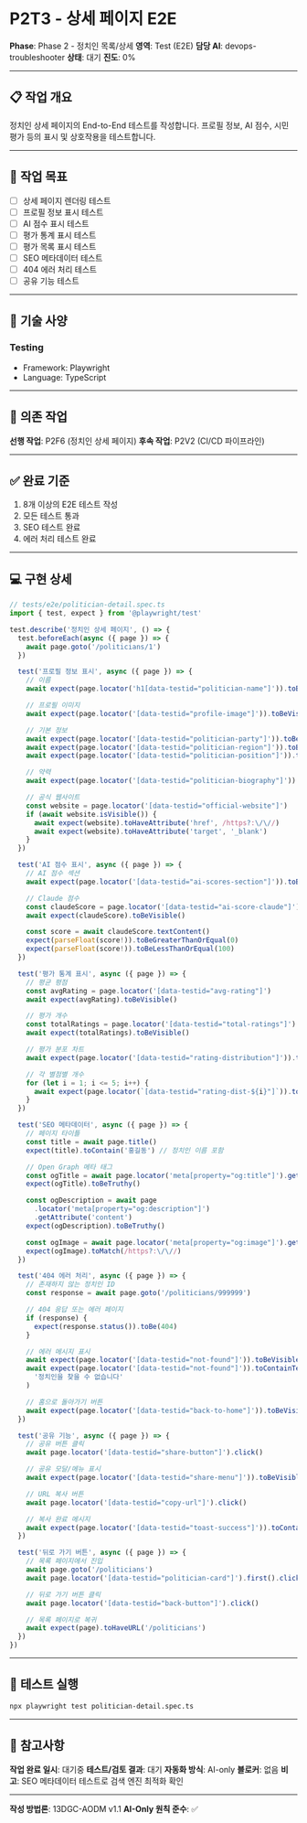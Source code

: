 # P2T3 - 상세 페이지 E2E

**Phase**: Phase 2 - 정치인 목록/상세
**영역**: Test (E2E)
**담당 AI**: devops-troubleshooter
**상태**: 대기
**진도**: 0%

---

## 📋 작업 개요

정치인 상세 페이지의 End-to-End 테스트를 작성합니다. 프로필 정보, AI 점수, 시민 평가 등의 표시 및 상호작용을 테스트합니다.

---

## 🎯 작업 목표

- [ ] 상세 페이지 렌더링 테스트
- [ ] 프로필 정보 표시 테스트
- [ ] AI 점수 표시 테스트
- [ ] 평가 통계 표시 테스트
- [ ] 평가 목록 표시 테스트
- [ ] SEO 메타데이터 테스트
- [ ] 404 에러 처리 테스트
- [ ] 공유 기능 테스트

---

## 📐 기술 사양

### Testing
- Framework: Playwright
- Language: TypeScript

---

## 🔗 의존 작업

**선행 작업**: P2F6 (정치인 상세 페이지)
**후속 작업**: P2V2 (CI/CD 파이프라인)

---

## ✅ 완료 기준

1. 8개 이상의 E2E 테스트 작성
2. 모든 테스트 통과
3. SEO 테스트 완료
4. 에러 처리 테스트 완료

---

## 💻 구현 상세

```typescript
// tests/e2e/politician-detail.spec.ts
import { test, expect } from '@playwright/test'

test.describe('정치인 상세 페이지', () => {
  test.beforeEach(async ({ page }) => {
    await page.goto('/politicians/1')
  })

  test('프로필 정보 표시', async ({ page }) => {
    // 이름
    await expect(page.locator('h1[data-testid="politician-name"]')).toBeVisible()

    // 프로필 이미지
    await expect(page.locator('[data-testid="profile-image"]')).toBeVisible()

    // 기본 정보
    await expect(page.locator('[data-testid="politician-party"]')).toBeVisible()
    await expect(page.locator('[data-testid="politician-region"]')).toBeVisible()
    await expect(page.locator('[data-testid="politician-position"]')).toBeVisible()

    // 약력
    await expect(page.locator('[data-testid="politician-biography"]')).toBeVisible()

    // 공식 웹사이트
    const website = page.locator('[data-testid="official-website"]')
    if (await website.isVisible()) {
      await expect(website).toHaveAttribute('href', /https?:\/\//)
      await expect(website).toHaveAttribute('target', '_blank')
    }
  })

  test('AI 점수 표시', async ({ page }) => {
    // AI 점수 섹션
    await expect(page.locator('[data-testid="ai-scores-section"]')).toBeVisible()

    // Claude 점수
    const claudeScore = page.locator('[data-testid="ai-score-claude"]')
    await expect(claudeScore).toBeVisible()

    const score = await claudeScore.textContent()
    expect(parseFloat(score!)).toBeGreaterThanOrEqual(0)
    expect(parseFloat(score!)).toBeLessThanOrEqual(100)
  })

  test('평가 통계 표시', async ({ page }) => {
    // 평균 평점
    const avgRating = page.locator('[data-testid="avg-rating"]')
    await expect(avgRating).toBeVisible()

    // 평가 개수
    const totalRatings = page.locator('[data-testid="total-ratings"]')
    await expect(totalRatings).toBeVisible()

    // 평가 분포 차트
    await expect(page.locator('[data-testid="rating-distribution"]')).toBeVisible()

    // 각 별점별 개수
    for (let i = 1; i <= 5; i++) {
      await expect(page.locator(`[data-testid="rating-dist-${i}"]`)).toBeVisible()
    }
  })

  test('SEO 메타데이터', async ({ page }) => {
    // 페이지 타이틀
    const title = await page.title()
    expect(title).toContain('홍길동') // 정치인 이름 포함

    // Open Graph 메타 태그
    const ogTitle = await page.locator('meta[property="og:title"]').getAttribute('content')
    expect(ogTitle).toBeTruthy()

    const ogDescription = await page
      .locator('meta[property="og:description"]')
      .getAttribute('content')
    expect(ogDescription).toBeTruthy()

    const ogImage = await page.locator('meta[property="og:image"]').getAttribute('content')
    expect(ogImage).toMatch(/https?:\/\//)
  })

  test('404 에러 처리', async ({ page }) => {
    // 존재하지 않는 정치인 ID
    const response = await page.goto('/politicians/999999')

    // 404 응답 또는 에러 페이지
    if (response) {
      expect(response.status()).toBe(404)
    }

    // 에러 메시지 표시
    await expect(page.locator('[data-testid="not-found"]')).toBeVisible()
    await expect(page.locator('[data-testid="not-found"]')).toContainText(
      '정치인을 찾을 수 없습니다'
    )

    // 홈으로 돌아가기 버튼
    await expect(page.locator('[data-testid="back-to-home"]')).toBeVisible()
  })

  test('공유 기능', async ({ page }) => {
    // 공유 버튼 클릭
    await page.locator('[data-testid="share-button"]').click()

    // 공유 모달/메뉴 표시
    await expect(page.locator('[data-testid="share-menu"]')).toBeVisible()

    // URL 복사 버튼
    await page.locator('[data-testid="copy-url"]').click()

    // 복사 완료 메시지
    await expect(page.locator('[data-testid="toast-success"]')).toContainText('링크가 복사되었습니다')
  })

  test('뒤로 가기 버튼', async ({ page }) => {
    // 목록 페이지에서 진입
    await page.goto('/politicians')
    await page.locator('[data-testid="politician-card"]').first().click()

    // 뒤로 가기 버튼 클릭
    await page.locator('[data-testid="back-button"]').click()

    // 목록 페이지로 복귀
    await expect(page).toHaveURL('/politicians')
  })
})
```

---

## 📝 테스트 실행

```bash
npx playwright test politician-detail.spec.ts
```

---

## 📌 참고사항

**작업 완료 일시**: 대기중
**테스트/검토 결과**: 대기
**자동화 방식**: AI-only
**블로커**: 없음
**비고**: SEO 메타데이터 테스트로 검색 엔진 최적화 확인

---

**작성 방법론**: 13DGC-AODM v1.1
**AI-Only 원칙 준수**: ✅

